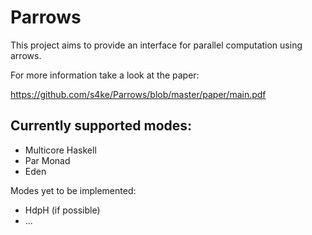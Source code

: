 Parrows
=======

This project aims to provide an interface for parallel computation
using arrows.

For more information take a look at the paper:

https://github.com/s4ke/Parrows/blob/master/paper/main.pdf

Currently supported modes:
-------------------------

- Multicore Haskell
- Par Monad
- Eden

Modes yet to be implemented:

- HdpH (if possible)
- ...
